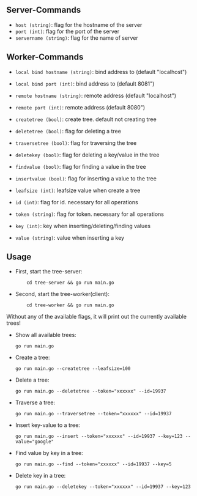 ## Server-Commands
* ```host (string)```: 
    flag for the hostname of the server
* ```port (int)```: 
    flag for the port of the server
* ```servername (string)```: 
    flag for the name of server
    
## Worker-Commands
* ```local bind hostname (string)```: 
        bind address to (default "localhost")
* ```local bind port (int)```: 
        bind address to (default 8081")      
* ```remote hostname (string)```:
        remote address (default "localhost")
* ```remote port (int)```:
        remote address (default 8080")
* ```createtree (bool)```:
        create tree. default not creating tree
* ```deletetree (bool)```:
        flag for deleting a tree
* ```traversetree (bool)```:
        flag for traversing the tree

* ```deletekey (bool)```: 
        flag for deleting a key/value in the tree 
* ```findvalue (bool)```:
        flag for finding a value in the tree
* ```insertvalue (bool)```:
        flag for inserting a value to the tree
* ```leafsize (int)```:
        leafsize value when create a tree

* ```id (int)```:
        flag for id. necessary for all operations
* ```token (string)```:
        flag for token. necessary for all operations
* ```key (int)```:
        key when inserting/deleting/finding values
* ```value (string)```:
        value when inserting a key

## Usage
- First, start the tree-server:

    ```
        cd tree-server && go run main.go
    ```

- Second, start the tree-worker(client):

    ```
        cd tree-worker && go run main.go
    ```
Without any of the available flags, it will print out the currently available trees!

- Show all available trees: 
    ```
    go run main.go
    ```
- Create a tree: 
    ```
    go run main.go --createtree --leafsize=100
    ```
- Delete a tree: 
    ```
    go run main.go --deletetree --token="xxxxxx" --id=19937
    ```
- Traverse a tree:  
    ```
    go run main.go --traversetree --token="xxxxxx" --id=19937
    ```
- Insert key-value to a tree: 
    ```
    go run main.go --insert --token="xxxxxx" --id=19937 --key=123 --value="google"
    ```
- Find value by key in a tree: 
    ```
    go run main.go --find --token="xxxxxx" --id=19937 --key=5
    ```
- Delete key in a tree: 
    ```
    go run main.go --deletekey --token="xxxxxx" --id=19937 --key=123
    ```
